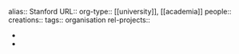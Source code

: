 alias:: Stanford
URL::
org-type:: [[university]], [[academia]] 
people::
creations:: 
tags:: organisation
rel-projects::

-
-